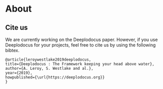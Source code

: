 # About

## Cite us

We are currently working on the Deeplodocus paper. However, if you use Deeplodocus for your projects, feel free to cite us by using the following bibtex.

```
@article{leroywestlake2019deeplodocus, 
title={Deeplodocus : The Framework keeping your head above water}, author={A. Leroy, S. Westlake and al.}, 
year={2019}, 
howpublished={\url{https://deeplodocus.org}} 
}
```